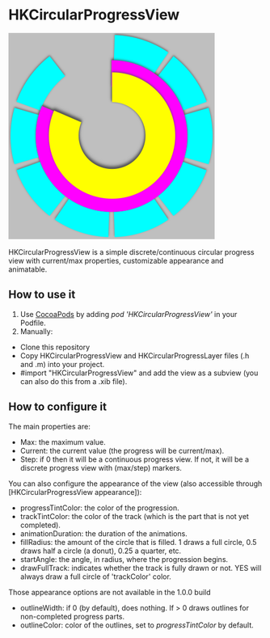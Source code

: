 HKCircularProgressView
======================

![Screenshot](Screenshot.png "HKCircularProgressView")

HKCircularProgressView is a simple discrete/continuous circular progress view with current/max properties, customizable appearance and animatable.

How to use it
-------------

1. Use [CocoaPods](http://www.cocoapods.org) by adding *pod 'HKCircularProgressView'* in your Podfile.
2. Manually:
  * Clone this repository
  * Copy HKCircularProgressView and HKCircularProgressLayer files (.h and .m) into your project.
  * #import "HKCircularProgressView" and add the view as a subview (you can also do this from a .xib file).

How to configure it
-------------------

The main properties are:

* Max: the maximum value.
* Current: the current value (the progress will be current/max).
* Step: if 0 then it will be a continuous progress view. If not, it will be a discrete progress view with (max/step) markers.

You can also configure the appearance of the view (also accessible through [HKCircularProgressView appearance]):

* progressTintColor: the color of the progression.
* trackTintColor: the color of the track (which is the part that is not yet completed).
* animationDuration: the duration of the animations.
* fillRadius: the amount of the circle that is filled. 1 draws a full circle, 0.5 draws half a circle (a donut), 0.25 a quarter, etc.
* startAngle: the angle, in radius, where the progression begins.
* drawFullTrack: indicates whether the track is fully drawn or not. YES will always draw a full circle of 'trackColor' color.

Those appearance options are not available in the 1.0.0 build

* outlineWidth: if 0 (by default), does nothing. If > 0 draws outlines for non-completed progress parts.
* outlineColor: color of the outlines, set to _progressTintColor_ by default.
